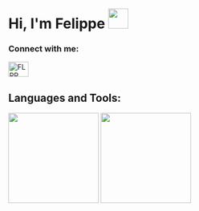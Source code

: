 <h1 align="left">Hi, I'm Felippe <img height="40" s<img src="https://img.icons8.com/external-prettycons-flat-prettycons/47/000000/external-lightning-weather-prettycons-flat-prettycons.png"/></h1>


<!--- <img src="https://img.icons8.com/external-itim2101-lineal-color-itim2101/64/000000/external-robot-computer-and-laptop-itim2101-lineal-color-itim2101.png"/> I’m studying mechatronic engineer at IFSC - Santa Catarina unit
- <img src="https://img.icons8.com/external-prettycons-lineal-color-prettycons/49/000000/external-engine-web-and-seo-prettycons-lineal-color-prettycons.png"/> Learning about AI and python mostly.
- <img src="https://img.icons8.com/plasticine/100/000000/work.png"/> I’m looking for a job
- <img src="https://img.icons8.com/ios/50/000000/phone-disconnected.png"/> Feel free to call me :)
--->




<h3 align="left">Connect with me:</h3>
<div align="left">
  
<a href="https://www.linkedin.com/in/felippefn/" target="blank"><img align="center" src="https://raw.githubusercontent.com/rahuldkjain/github-profile-readme-generator/master/src/images/icons/Social/linked-in-alt.svg" alt="FLPP" height="30" width="40" /></a>
<!--
[![image](https://img.shields.io/badge/LinkedIn-0077B5?style=for-the-badge&logo=linkedin&logoColor=white)](https://www.linkedin.com/in/felippefn/)
[![image](https://img.shields.io/badge/Outlook-0078D4?style=for-the-badge&logo=microsoft-outlook&logoColor=white)](mailto:flppprojects@outlook.com)
  -->
</div>

<h2 align="left">Languages and Tools:</h2>

<p align="left">
  <!--<a  target="_blank"> 
   <img src="https://img.icons8.com/color/48/000000/c-sharp-logo-2.png"/>
  </a>
  <a target="_blank"> 
    <img src="https://raw.githubusercontent.com/devicons/devicon/master/icons/html5/html5-original-wordmark.svg" alt="html5" width="48" height="48"/>
  </a>
  <a  target="_blank"> 
    <img src="https://raw.githubusercontent.com/devicons/devicon/master/icons/css3/css3-original-wordmark.svg" alt="css3" width="48" height="48"/> 
  </a> 
  <a target="_blank">
    <img src="https://img.icons8.com/color/50/000000/java-coffee-cup-logo--v1.png"/>
  </a>
  <a  target="_blank"> 
    <img src="https://img.icons8.com/color/48/000000/python.png"/>
  </a> 
  <a  target="_blank"> 
   <img src="https://img.icons8.com/external-flaticons-lineal-color-flat-icons/50/000000/external-sql-web-hosting-flaticons-lineal-color-flat-icons.png"/>
  </a>
  <a  target="_blank"> 
    <img src="https://cdn.discordapp.com/attachments/663236440288657443/888438902975770634/1485282157-adobe-photoshop-raster-graphics-editor-cc-creative-cloud_78285.png"/>
  </a>
  <a  target="_blank"> 
    <img src="https://img.icons8.com/color/48/000000/arduino.png"/>
  </a>
  <a  target="_blank"> 
    <img src="https://img.icons8.com/dusk/48/000000/aseprite.png"/>
  </a>
 <a target="_blank">
   <img src="https://img.icons8.com/dusk/50/000000/r.png"/>
  </a>
  
  <a href="https://pt.wikipedia.org/wiki/Microsoft_Excel" target="_blank"> 
    <img src="https://img.icons8.com/color/50/000000/microsoft-excel-2019--v1.png" alt="excel" width="40" height="40"/> 
  </a> -->
  <!-- UNITY SIMBOL <img src="https://img.icons8.com/ios-filled/50/000000/unity.png"/> -->
</p>
<p align= "left">
  <img height= "180" src="https://github-readme-stats.vercel.app/api?username=FelippeFN&theme=midnight-purple&show_icons=true&include_all_commits=true" />
  <img height= "180" src="https://github-readme-stats.vercel.app/api/top-langs/?username=FelippeFN&theme=midnight-purple&layout=compact" />
</p>

